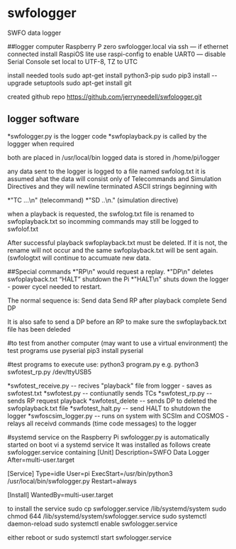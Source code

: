 # swfologger
SWFO data logger


##logger computer
Raspberry P zero 
swfologger.local  via ssh — if ethernet connected
install RaspiOS lite
use raspi-config to
    enable UART0 — disable Serial Console
    set local to UTF-8, TZ to UTC

install needed tools
sudo apt-get install python3-pip
sudo pip3 install --upgrade setuptools
sudo apt-get install git


created github repo https://github.com/jerryneedell/swfologger.git

## logger software
*swfologger.py is the logger code
*swfoplayback.py is called by the loggger when required

both are placed in /usr/local/bin
logged data is stored in /home/pi/logger

any data sent to the logger is logged to a file named swfolog.txt
it is assumed ahat the data will consist only of Telecommands and Simulation Directives and they will newline terminated ASCII strings beginning with

*"TC ...\n" (telecommand)
*"SD ..\n." (simulation directive)

when a playback is requested, the swfolog.txt file is renamed to swfoplayback.txt so incomming commands may still be logged to swfolof.txt

After successful playback swfoplayback.txt must be deleted.
If it is not, the rename will not occur and the same swfoplayback.txt will be sent again. (swfologtxt will continue to accumuate new data.

##Special commands
*"RP\n" would request a replay.
*"DP\n" deletes swfoplayback.txt “HALT” shutdown the Pi
*"HALT\n" shuts down the logger - power cycel needed to restart.



The normal sequence is:
Send data
Send RP
after playback complete
Send DP

It is also safe to send a DP before an RP to make sure the swfoplayback.txt file has been deleded




#to test from another computer
(may want to use a virtual environment)
the test programs use pyserial
pip3 install pyserial

#test programs
to execute use: python3 program.py  <UART PORT>
e.g. python3 swfotest_rp.py /dev/ttyUSB5

*swfotest_receive.py  -- recives "playback" file from logger - saves as swfotest.txt
*swfotest.py  -- contiunatlly sends  TCs 
*swfotest_rp.py -- sends RP request playback
*swfotest_delete -- sends DP to deleted the swfoplayback.txt file
*swfotest_halt.py -- send HALT to shutdown the logger
*swfoscsim_logger.py -- runs on system with SCSIm and COSMOS - relays all receivd commands (time code messages) to the logger



#systemd service
on the Raspberry Pi swfologger.py is automatically started on boot vi a systemd service
It was installed as follows
create swfologger.service containing
[Unit]
Description=SWFO Data Logger
After=multi-user.target

[Service]
Type=idle
User=pi
ExecStart=/usr/bin/python3 /usr/local/bin/swfologger.py
Restart=always

[Install]
WantedBy=multi-user.target



to install the service
sudo cp swfologger.service /lib/systemd/system
sudo chmod 644 /lib/systemd/system/swfologger.service 
sudo systemctl daemon-reload
sudo systemctl enable swfologger.service 

either reboot or 
sudo systemctl start swfologger.service

